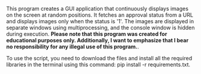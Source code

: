 This program creates a GUI application that continuously displays images on the screen at random positions. 
It fetches an approval status from a URL and displays images only when the status is '1'. 
The images are displayed in separate windows using multiprocessing, and the console window is hidden during execution. 
**Please note that this program was created for educational purposes only. Additionally, I want to emphasize that I bear no responsibility for any illegal use of this program.**.

To use the script, you need to download the files and install all the required libraries in the terminal using this command: pip install -r requirements.txt.
